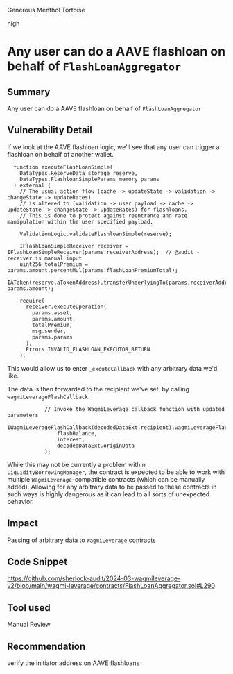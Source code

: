 Generous Menthol Tortoise

high

# Any user can do a AAVE flashloan on behalf of `FlashLoanAggregator`

## Summary
Any user can do a AAVE flashloan on behalf of `FlashLoanAggregator` 

## Vulnerability Detail
If we look at the AAVE flashloan logic, we'll see that any user can trigger a flashloan on behalf of another wallet. 

```solidity
  function executeFlashLoanSimple(
    DataTypes.ReserveData storage reserve,
    DataTypes.FlashloanSimpleParams memory params
  ) external {
    // The usual action flow (cache -> updateState -> validation -> changeState -> updateRates)
    // is altered to (validation -> user payload -> cache -> updateState -> changeState -> updateRates) for flashloans.
    // This is done to protect against reentrance and rate manipulation within the user specified payload.

    ValidationLogic.validateFlashloanSimple(reserve);

    IFlashLoanSimpleReceiver receiver = IFlashLoanSimpleReceiver(params.receiverAddress);  // @audit - receiver is manual input
    uint256 totalPremium = params.amount.percentMul(params.flashLoanPremiumTotal);
    IAToken(reserve.aTokenAddress).transferUnderlyingTo(params.receiverAddress, params.amount);

    require(
      receiver.executeOperation(
        params.asset,
        params.amount,
        totalPremium,
        msg.sender,
        params.params
      ),
      Errors.INVALID_FLASHLOAN_EXECUTOR_RETURN
    );
```

This would allow us to enter `_excuteCallback`  with any arbitrary data we'd like. 

The data is then forwarded to the recipient we've set, by calling `wagmiLeverageFlashCallback`. 
```solidity
            // Invoke the WagmiLeverage callback function with updated parameters
            IWagmiLeverageFlashCallback(decodedDataExt.recipient).wagmiLeverageFlashCallback(
                flashBalance,
                interest,
                decodedDataExt.originData
            );
```

While this may not be currently a problem within `LiquidityBorrowingManager`, the contract is expected to be able to work with multiple `WagmiLeverage`-compatible contracts (which can be manually added). Allowing for any arbitrary data to be passed to these contracts in such ways is highly dangerous as it can lead to all sorts of unexpected behavior.

## Impact
Passing of arbitrary data to `WagmiLeverage` contracts

## Code Snippet
https://github.com/sherlock-audit/2024-03-wagmileverage-v2/blob/main/wagmi-leverage/contracts/FlashLoanAggregator.sol#L290

## Tool used

Manual Review

## Recommendation
verify the initiator address on AAVE flashloans 
